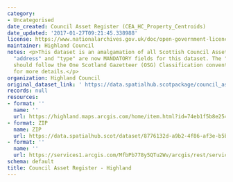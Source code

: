 ```yaml
---
category:
- Uncategorised
date_created: Council Asset Register (CEA_HC_Property_Centroids)
date_updated: '2017-01-27T09:21:45.338988'
license: https://www.nationalarchives.gov.uk/doc/open-government-licence/version/3/
maintainer: Highland Council
notes: <p>This dataset is an amalgamation of all Scottish Council Asset Registers.\r\n\r\n"UPRN",
  "address" and "type" are now MANDATORY fields for this dataset. The "type" field
  should follow the One Scotland Gazetteer (OSG) Classification conventions. See https://osg.scot/portal/index.jsp
  for more details.</p>
organization: Highland Council
original_dataset_link: ' https://data.spatialhub.scotpackage/council_asset_register-hi'
records: null
resources:
- format: ''
  name: ''
  url: https://highland.maps.arcgis.com/home/item.html?id=74eb1f5b8e254e7babb90298e6dd5858
- format: ZIP
  name: ZIP
  url: https://data.spatialhub.scot/dataset/8776132d-a9b2-4f86-af3e-b5b9f717eea7/resource/f9d1085f-3edd-4b64-9806-69cfb2b34f4f/download/highland-wfs-download.zip
- format: ''
  name: ''
  url: https://services1.arcgis.com/MfbPb778y5QTu2Wv/arcgis/rest/services/CEA_HC_Property_Centroids/FeatureServer/0/query?outFields=*&where=1%3D1
schema: default
title: Council Asset Register - Highland
---
```

